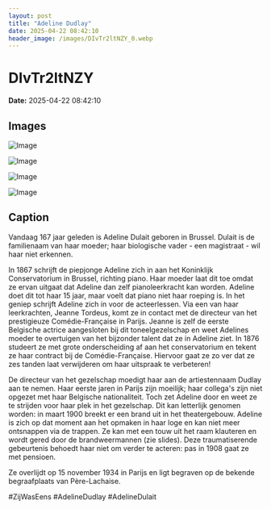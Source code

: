 ```yaml
---
layout: post
title: "Adeline Dudlay"
date: 2025-04-22 08:42:10
header_image: /images/DIvTr2ltNZY_0.webp
---
```


# DIvTr2ltNZY

**Date:** 2025-04-22 08:42:10

## Images

![Image](/zij.was.eens/images/DIvTr2ltNZY_0.webp)

![Image](/zij.was.eens/images/DIvTr2ltNZY_1.webp)

![Image](/zij.was.eens/images/DIvTr2ltNZY_2.webp)

![Image](/zij.was.eens/images/DIvTr2ltNZY_3.webp)

## Caption

Vandaag 167 jaar geleden is Adeline Dulait geboren in Brussel. Dulait is de familienaam van haar moeder; haar biologische vader - een magistraat - wil haar niet erkennen. 

In 1867 schrijft de piepjonge Adeline zich in aan het Koninklijk Conservatorium in Brussel, richting piano. Haar moeder laat dit toe omdat ze ervan uitgaat dat Adeline dan zelf pianoleerkracht kan worden. Adeline doet dit tot haar 15 jaar, maar voelt dat piano niet haar roeping is. In het geniep schrijft Adeline zich in voor de acteerlessen. Via een van haar leerkrachten, Jeanne Tordeus, komt ze in contact met de directeur van het prestigieuze Comédie-Française in Parijs. Jeanne is zelf de eerste Belgische actrice aangesloten bij dit toneelgezelschap en weet Adelines moeder te overtuigen van het bijzonder talent dat ze in Adeline ziet. In 1876 studeert ze met grote onderscheiding af aan het conservatorium en tekent ze haar contract bij de Comédie-Française. Hiervoor gaat ze zo ver dat ze zes tanden laat verwijderen om haar uitspraak te verbeteren!

De directeur van het gezelschap moedigt haar aan de artiestennaam Dudlay aan te nemen. Haar eerste jaren in Parijs zijn moeilijk; haar collega's zijn niet opgezet met haar Belgische nationaliteit. Toch zet Adeline door en weet ze te strijden voor haar plek in het gezelschap. Dit kan letterlijk genomen worden: in maart 1900 breekt er een brand uit in het theatergebouw. Adeline is zich op dat moment aan het opmaken in haar loge en kan niet meer ontsnappen via de trappen. Ze kan met een touw uit het raam klauteren en wordt gered door de brandweermannen (zie slides). Deze traumatiserende gebeurtenis behoedt haar niet om verder te acteren: pas in 1908 gaat ze met pensioen.

Ze overlijdt op 15 november 1934 in Parijs en ligt begraven op de bekende begraafplaats van Père-Lachaise.

#ZijWasEens #AdelineDudlay #AdelineDulait

